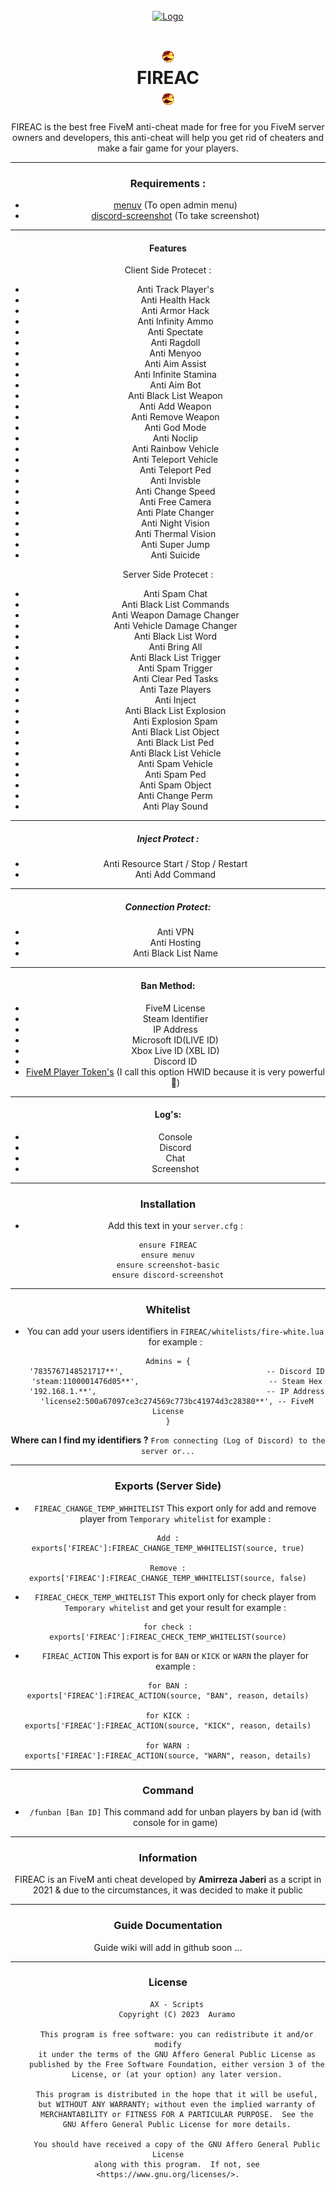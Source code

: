 


<!-- PROJECT LOGO -->
<br />
<div align="center">
  <a href="https://github.com/othneildrew/Best-README-Template">
    <img src="https://i.imgur.com/zryr906.png" alt="Logo" width="80" height="80">
  </a>

  <h1 align='center'><center><img src="https://github.com/AmirrezaJaberi/AmirrezaJaberi/blob/main/assist/logo/fireac.png" alt="what image shows" height="20" width="20"></center>   FIREAC   <center><img src="https://github.com/AmirrezaJaberi/AmirrezaJaberi/blob/main/assist/logo/fireac.png" alt="what image shows" height="20" width="20"></center></a></h1>


FIREAC is the best free FiveM anti-cheat made for free for you FiveM server owners and developers, this anti-cheat will help you get rid of cheaters and make a fair game for your players.



---

### Requirements :

- [menuv](https://github.com/ThymonA/menuv/releases) (To open admin menu)
- [discord-screenshot](https://github.com/jaimeadf/discord-screenshot/releases) (To take screenshot)

---

#### Features

Client Side Protecet :

- Anti Track Player's
- Anti Health Hack
- Anti Armor Hack
- Anti Infinity Ammo
- Anti Spectate
- Anti Ragdoll
- Anti Menyoo
- Anti Aim Assist
- Anti Infinite Stamina
- Anti Aim Bot
- Anti Black List Weapon
- Anti Add Weapon
- Anti Remove Weapon
- Anti God Mode
- Anti Noclip
- Anti Rainbow Vehicle
- Anti Teleport Vehicle
- Anti Teleport Ped
- Anti Invisble
- Anti Change Speed
- Anti Free Camera
- Anti Plate Changer
- Anti Night Vision
- Anti Thermal Vision
- Anti Super Jump
- Anti Suicide

Server Side Protecet :

- Anti Spam Chat
- Anti Black List Commands
- Anti Weapon Damage Changer
- Anti Vehicle Damage Changer
- Anti Black List Word
- Anti Bring All
- Anti Black List Trigger
- Anti Spam Trigger
- Anti Clear Ped Tasks
- Anti Taze Players
- Anti Inject
- Anti Black List Explosion
- Anti Explosion Spam
- Anti Black List Object
- Anti Black List Ped
- Anti Black List Vehicle
- Anti Spam Vehicle
- Anti Spam Ped
- Anti Spam Object
- Anti Change Perm
- Anti Play Sound

---

##### Inject Protect :

- Anti Resource Start / Stop / Restart
- Anti Add Command

---

##### Connection Protect:

- Anti VPN
- Anti Hosting
- Anti Black List Name

---

#### Ban Method:

- FiveM License
- Steam Identifier
- IP Address
- Microsoft ID(LIVE ID)
- Xbox Live ID (XBL ID)
- Discord ID
- [FiveM Player Token's](https://docs.fivem.net/natives/?_0x54C06897) (I call this option HWID because it is very powerful 💪)

---

#### Log's:

- Console
- Discord
- Chat
- Screenshot

---

### Installation

- Add this text in your `server.cfg` :

```
ensure FIREAC
ensure menuv
ensure screenshot-basic
ensure discord-screenshot
```

---

### Whitelist

- You can add your users identifiers in `FIREAC/whitelists/fire-white.lua`
  for example :

```
Admins = {
    '7835767148521717**',                                -- Discord ID
    'steam:1100001476d05**',                             -- Steam Hex
    '192.168.1.**',                                      -- IP Address
    'license2:500a67097ce3c274569c773bc41974d3c28380**', -- FiveM License
}
```

**Where can I find my identifiers ?** `From connecting (Log of Discord) to the server or...`

---

### Exports (Server Side)

- `FIREAC_CHANGE_TEMP_WHHITELIST` This export only for add and remove player from `Temporary whitelist`
  for example :

```
Add :
exports['FIREAC']:FIREAC_CHANGE_TEMP_WHHITELIST(source, true)

Remove :
exports['FIREAC']:FIREAC_CHANGE_TEMP_WHHITELIST(source, false)
```

- `FIREAC_CHECK_TEMP_WHITELIST` This export only for check player from `Temporary whitelist` and get your result
  for example :

```
for check :
exports['FIREAC']:FIREAC_CHECK_TEMP_WHITELIST(source)
```

- `FIREAC_ACTION` This export is for `BAN` or `KICK` or `WARN` the player
  for example :

```
for BAN :
exports['FIREAC']:FIREAC_ACTION(source, "BAN", reason, details)

for KICK :
exports['FIREAC']:FIREAC_ACTION(source, "KICK", reason, details)

for WARN :
exports['FIREAC']:FIREAC_ACTION(source, "WARN", reason, details)
```

---

### Command

- `/funban [Ban ID]` This command add for unban players by ban id (with console for in game)

---

### Information

FIREAC is an FiveM anti cheat developed by **Amirreza Jaberi** as a script in 2021 & due to the circumstances, it was decided to make it public

---

### Guide Documentation

Guide wiki will add in github soon ...

---

### License

```
    AX - Scripts
    Copyright (C) 2023  Auramo

    This program is free software: you can redistribute it and/or modify
    it under the terms of the GNU Affero General Public License as
    published by the Free Software Foundation, either version 3 of the
    License, or (at your option) any later version.

    This program is distributed in the hope that it will be useful,
    but WITHOUT ANY WARRANTY; without even the implied warranty of
    MERCHANTABILITY or FITNESS FOR A PARTICULAR PURPOSE.  See the
    GNU Affero General Public License for more details.

    You should have received a copy of the GNU Affero General Public License
    along with this program.  If not, see <https://www.gnu.org/licenses/>.
```
